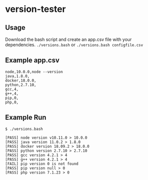 # version-tester

## Usage
Download the bash script and create an app.csv file with your dependencies.
`./versions.bash` or `./versions.bash configfile.csv`


## Example app.csv
```
node,10.0.0,node --version
java,1.8.0,
docker,18.0.0,
python,2.7.10,
gcc,4,
g++,4,
pip,0,
php,0,
```

## Example Run
```
$ ./versions.bash

[PASS] node version v10.11.0 > 10.0.0
[PASS] java version 11.0.2 > 1.8.0
[PASS] docker version 18.09.2 > 18.0.0
[PASS] python version 2.7.10 > 2.7.10
[PASS] gcc version 4.2.1 > 4
[PASS] g++ version 4.2.1 > 4
[FAIL] pip version 0 is not found
[PASS] pip version null > 0
[PASS] php version 7.1.23 > 0
```
